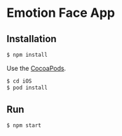 # Emotion Face App
## Installation

```sh
$ npm install
```
Use the [CocoaPods](http://github.com/CocoaPods/CocoaPods).
```sh
$ cd iOS
$ pod install
```

## Run
```sh
$ npm start
```

